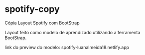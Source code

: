 # spotify-copy
Cópia Layout Spotify com BootStrap

Layout feito como modelo de aprendizado utilizando a ferramenta BootStrap.

link do preview do modelo:
spotify-luanalmeida18.netlify.app
